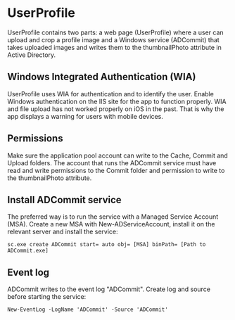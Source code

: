 ﻿# UserProfile
UserProfile contains two parts: a web page (UserProfile) where a user can upload and crop a profile image and a Windows service (ADCommit) that takes uploaded images and writes them to the thumbnailPhoto attribute in Active Directory.

## Windows Integrated Authentication (WIA)
UserProfile uses WIA for authentication and to identify the user. Enable Windows authentication on the IIS site for the app to function properly. WIA and file upload has not worked properly on iOS in the past. That is why the app displays a warning for users with mobile devices. 

## Permissions
Make sure the application pool account can write to the Cache, Commit and Upload folders. The account that runs the ADCommit service must have read and write permissions to the Commit folder and permission to write to the thumbnailPhoto attribute.

## Install ADCommit service
The preferred way is to run the service with a Managed Service Account (MSA). Create a new MSA with New-ADServiceAccount, install it on the relevant server and install the service:

    sc.exe create ADCommit start= auto obj= [MSA] binPath= [Path to ADCommit.exe]

## Event log
ADCommit writes to the event log "ADCommit". Create log and source before starting the service:

    New-EventLog -LogName 'ADCommit' -Source 'ADCommit'
